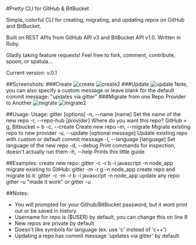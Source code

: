 #Pretty CLI for GitHub & BitBucket

Simple, colorful CLI for creating, migrating, and updating repos on GitHub and BitBucket.

Built on REST APIs from GitHub API v3 and BitBucket API v1.0. Written in Ruby.

Gladly taking feature requests!  Feel free to fork, comment, contribute, spoon, or spatula...

Current version: v.0.1

##Screenshots:
###Create
![create](https://github.com/dderiso/gitter/raw/master/screenshots_for_github/create.png)
![create2](https://github.com/dderiso/gitter/raw/master/screenshots_for_github/create2.png)
###Update
![update](https://github.com/dderiso/gitter/raw/master/screenshots_for_github/update.png)
Note, you can also specify a custom message or leave blank for the default commit message: "updates via gitter"
###Migrate from one Repo Provider to Another
![migrate](https://github.com/dderiso/gitter/raw/master/screenshots_for_github/migrate.png)
![migrate2](https://github.com/dderiso/gitter/raw/master/screenshots_for_github/migrate2.png)

##Usage:
    Usage: gitter [options]
	    -n, --name [name]                Set the name of the new repo
	    -r, --repo-hub [provider]        Where do you want this repo? GitHub = g, Bitbucket = b
	    -c, --create                     Create new repo
	    -m, --migrate                    Migrate existing repo to new provider
	    -u, --update [optional message]  Update existing repo with custom or default commit message
	    -l, --language [language]        Set language of the new repo
	    -d, --debug                      Print commands for inspection, doesn't actually run them
	    -h, --help                       Prints this little guide

##Examples:
    create new repo: 				gitter -c -r b -l javascript -n node_app
    migrate existing to GitHub: 	gitter -m -r g -n node_app
    create repo and migrate to it: 	gitter -c -m -r b -l javascript -n node_app
    update any repo: 				gitter -u "made it work" or gitter -u

##Notes:
* You will prompted for your Github/BitBucket password, but it wont print out or be saved in history
* Username for repo is ($USER) by default, you can change this on line 8
* New repos are private by default
* Doesn't like symbols for language (ex. use 'c' instead of 'c++')
* Updating a repo has commit message 'updates via gitter' by default

